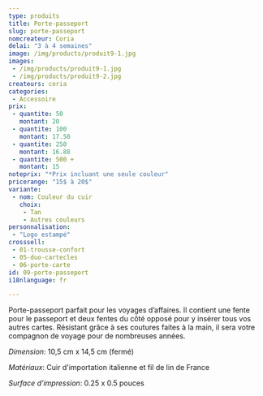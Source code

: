 ```yaml
---
type: produits
title: Porte-passeport
slug: porte-passeport
nomcreateur: Coria
delai: "3 à 4 semaines"
image: /img/products/produit9-1.jpg
images:
 - /img/products/produit9-1.jpg
 - /img/products/produit9-2.jpg
createurs: coria
categories:
 - Accessoire
prix:
 - quantite: 50
   montant: 20
 - quantite: 100
   montant: 17.50
 - quantite: 250
   montant: 16.88
 - quantite: 500 +
   montant: 15
noteprix: "*Prix incluant une seule couleur"
pricerange: "15$ à 20$"
variante:
 - nom: Couleur du cuir
   choix:
    - Tan
    - Autres couleurs
personnalisation:
 - "Logo estampé"
crosssell:
 - 01-trousse-confort
 - 05-duo-cartecles
 - 06-porte-carte
id: 09-porte-passeport
i18nlanguage: fr

---
```

Porte-passeport parfait pour les voyages d’affaires. Il contient une fente pour le passeport et deux fentes du côté opposé pour y insérer tous vos autres cartes. Résistant grâce à ses coutures faites à la main, il sera votre compagnon de voyage pour de nombreuses années. 

*Dimension*: 10,5 cm x 14,5 cm (fermé)

*Matériaux*: Cuir d'importation italienne et fil de lin de France

*Surface d’impression*: 0.25 x 0.5 pouces
